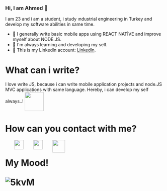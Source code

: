 ### Hi, I am Ahmed 🤪


 I am 23 and i am a student, i study ındustrial engineering in Turkey and develop my software abilities in same time.
 </br>
 
- 🤖 I generally write basic mobile apps using REACT NATİVE and improve myself about NODE.JS.
- 🧐 I'm always learning and developing my self.
- 📩 This is my Linkedln account: [Linkedln](https://www.linkedin.com/in/ahmed-tayyib-kaya-4475341a0).


<h1>What can i write?</h1>
<p>I love write JS, because i can write mobile application projects and node.JS MVC applications with same language. Hereby, i can develop my self always..! 
  <img align="center" width="60px" src="https://user-images.githubusercontent.com/47714484/184490038-0778627f-5fdf-42e3-bccb-613054a1c216.gif"/>
  <!--![logo](https://user-images.githubusercontent.com/47714484/184490038-0778627f-5fdf-42e3-bccb-613054a1c216.gif)-->

</p>

<h1>How can you contact with me?</h1>

<a href="mailto:atkaya03@gmail.com" ><img width="30px" align="left" style="margin-left:2.0em" src="https://img.icons8.com/external-justicon-lineal-color-justicon/64/000000/external-gmail-social-media-justicon-lineal-color-justicon.png"/><a/> 
 <a href="https://www.linkedin.com/in/ahmed-tayyib-kaya-4475341a0/" ><img width="30px" align="left" style="margin-left:2.0em" src="https://img.icons8.com/external-justicon-lineal-color-justicon/64/000000/external-linkedin-social-media-justicon-lineal-color-justicon.png"/><a/> 
 <a href="https://www.instagram.com/ahmedtkaya/" ><img width="40px" align="left" style="margin-left:2.0em" src="https://img.icons8.com/plasticine/100/undefined/instagram-new--v2.png"/><a/> 
   </br>
   
   <h1>My Mood!</h>
   </n>
  

![5kvM](https://user-images.githubusercontent.com/47714484/184485952-8a991c1f-8405-444a-95be-0e5452747d84.gif)


